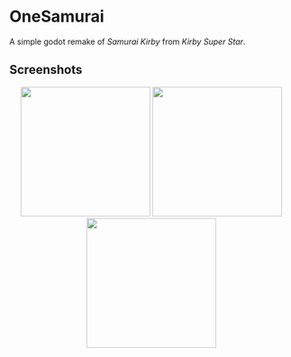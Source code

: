 # OneSamurai
A simple godot remake of *Samurai Kirby* from *Kirby Super Star*.

## Screenshots
<div align="center">
  <img height="230" src="https://user-images.githubusercontent.com/48599206/179881637-47a37935-ae26-40ee-9d65-d80356032b4d.png" />
  <img height="230" src="https://user-images.githubusercontent.com/48599206/179881720-da891f29-fbd1-4767-8454-6d6e48abff8c.png" />
  <img height="230" src="https://user-images.githubusercontent.com/48599206/180319866-d8932b40-8ff8-4f77-82ae-3c44868bcdfd.png" />
</div>
